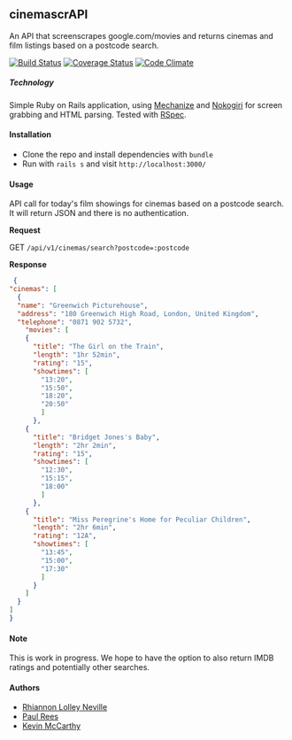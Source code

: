 ## cinemascrAPI

An API that screenscrapes google.com/movies and returns cinemas and film listings based on a postcode search.

[![Build Status](https://travis-ci.org/rhiannonruth/cinemascrAPI.svg?branch=master)](https://travis-ci.org/rhiannonruth/cinemascrAPI)
[![Coverage Status](https://coveralls.io/repos/github/rhiannonruth/cinemascrAPI/badge.svg?branch=master)](https://coveralls.io/github/rhiannonruth/cinemascrAPI?branch=master)
[![Code Climate](https://codeclimate.com/github/rhiannonruth/cinemascrAPI/badges/gpa.svg)](https://codeclimate.com/github/rhiannonruth/cinemascrAPI)
<!-- [![Dependency Status](https://gemnasium.com/badges/github.com/rhiannonruth/cinemascrAPI.svg)](https://gemnasium.com/github.com/rhiannonruth/cinemascrAPI) -->

##### Technology
Simple Ruby on Rails application, using [Mechanize](https://github.com/sparklemotion/mechanize) and [Nokogiri](http://www.nokogiri.org/) for screen grabbing and HTML parsing. Tested with [RSpec](http://rspec.info/).

#### Installation

- Clone the repo and install dependencies with ```bundle```
- Run with ```rails s``` and visit ``http://localhost:3000/``

#### Usage
API call for today's film showings for cinemas based on a postcode search. It will return JSON and there is no authentication.

**Request**

GET ``/api/v1/cinemas/search?postcode=:postcode``

**Response**
```json
 {
"cinemas": [
  {
  "name": "Greenwich Picturehouse",
  "address": "180 Greenwich High Road, London, United Kingdom",
  "telephone": "0871 902 5732",
    "movies": [
    {
      "title": "The Girl on the Train",
      "length": "1hr 52min",
      "rating": "15",
      "showtimes": [
        "13:20",
        "15:50",
        "18:20",
        "20:50"
        ]
      },
    {
      "title": "Bridget Jones's Baby",
      "length": "2hr 2min",
      "rating": "15",
      "showtimes": [
        "12:30",
        "15:15",
        "18:00"
        ]
      },
    {
      "title": "Miss Peregrine's Home for Peculiar Children",
      "length": "2hr 6min",
      "rating": "12A",
      "showtimes": [
        "13:45",
        "15:00",
        "17:30"
        ]
      }
    ]
  }
]
}
```

#### Note
This is work in progress. We hope to have the option to also return IMDB ratings and potentially other searches.

#### Authors
- [Rhiannon Lolley Neville](https://github.com/rhiannonruth)
- [Paul Rees](https://github.com/paulalexrees)
- [Kevin McCarthy](https://github.com/kevinpmcc)
